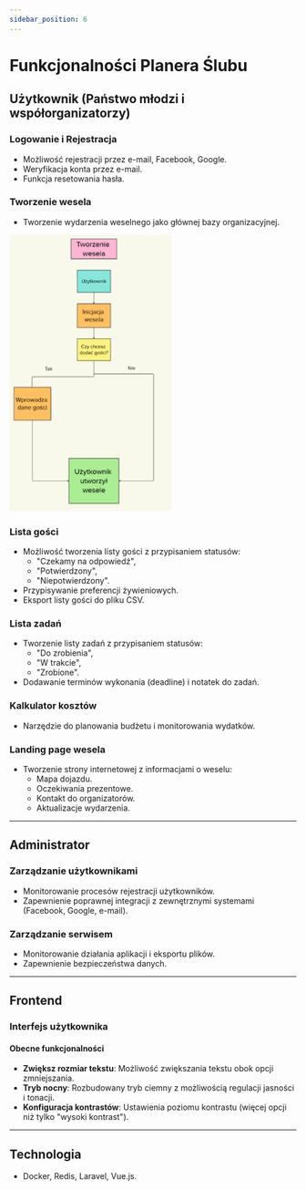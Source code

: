 ```yaml
---
sidebar_position: 6
---
```


# Funkcjonalności Planera Ślubu

## Użytkownik (Państwo młodzi i współorganizatorzy)

### Logowanie i Rejestracja
- Możliwość rejestracji przez e-mail, Facebook, Google.
- Weryfikacja konta przez e-mail.
- Funkcja resetowania hasła.



### Tworzenie wesela
- Tworzenie wydarzenia weselnego jako głównej bazy organizacyjnej.

![Rejestracja](/img/docusaurus-social-card3.jpg)

### Lista gości
- Możliwość tworzenia listy gości z przypisaniem statusów:
  - "Czekamy na odpowiedź",
  - "Potwierdzony",
  - "Niepotwierdzony".
- Przypisywanie preferencji żywieniowych.
- Eksport listy gości do pliku CSV.

### Lista zadań
- Tworzenie listy zadań z przypisaniem statusów:
  - "Do zrobienia",
  - "W trakcie",
  - "Zrobione".
- Dodawanie terminów wykonania (deadline) i notatek do zadań.

### Kalkulator kosztów
- Narzędzie do planowania budżetu i monitorowania wydatków.

### Landing page wesela
- Tworzenie strony internetowej z informacjami o weselu:
  - Mapa dojazdu.
  - Oczekiwania prezentowe.
  - Kontakt do organizatorów.
  - Aktualizacje wydarzenia.

---

## Administrator

### Zarządzanie użytkownikami
- Monitorowanie procesów rejestracji użytkowników.
- Zapewnienie poprawnej integracji z zewnętrznymi systemami (Facebook, Google, e-mail).

### Zarządzanie serwisem
- Monitorowanie działania aplikacji i eksportu plików.
- Zapewnienie bezpieczeństwa danych.

---

## Frontend

### Interfejs użytkownika
#### Obecne funkcjonalności
- **Zwiększ rozmiar tekstu**: Możliwość zwiększania tekstu obok opcji zmniejszania.
- **Tryb nocny**: Rozbudowany tryb ciemny z możliwością regulacji jasności i tonacji.
- **Konfiguracja kontrastów**: Ustawienia poziomu kontrastu (więcej opcji niż tylko "wysoki kontrast").
---

## Technologia
- Docker, Redis, Laravel, Vue.js.
